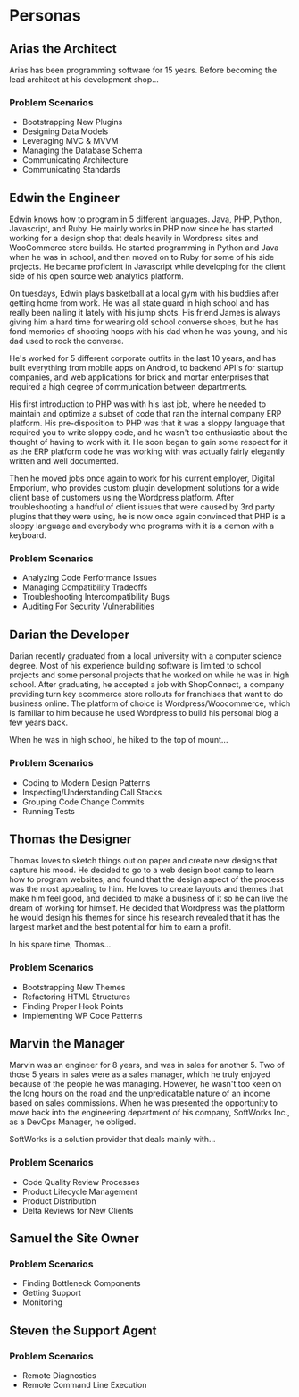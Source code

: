 Personas
========

Arias the Architect
-------------------
Arias has been programming software for 15 years. Before becoming the lead architect at his development shop...

### Problem Scenarios

* Bootstrapping New Plugins
* Designing Data Models
* Leveraging MVC & MVVM
* Managing the Database Schema
* Communicating Architecture
* Communicating Standards

Edwin the Engineer
------------------
Edwin knows how to program in 5 different languages. Java, PHP, Python, Javascript, and Ruby. He mainly works in PHP
now since he has started working for a design shop that deals heavily in Wordpress sites and WooCommerce store builds.
He started programming in Python and Java when he was in school, and then moved on to Ruby for some of his side projects.
He became proficient in Javascript while developing for the client side of his open source web analytics platform. 

On tuesdays, Edwin plays basketball at a local gym with his buddies after getting home from work. He was all state guard in
high school and has really been nailing it lately with his jump shots. His friend James is always giving him a hard time for
wearing old school converse shoes, but he has fond memories of shooting hoops with his dad when he was young, and his dad
used to rock the converse.

He's worked for 5 different corporate outfits in the last 10 years, and has built everything from mobile apps on Android, 
to backend API's for startup companies, and web applications for brick and mortar enterprises that required a high degree
of communication between departments.

His first introduction to PHP was with his last job, where he needed to maintain and optimize a subset of code that ran the
internal company ERP platform. His pre-disposition to PHP was that it was a sloppy language that required you to write sloppy 
code, and he wasn't too enthusiastic about the thought of having to work with it. He soon began to gain some respect for it
as the ERP platform code he was working with was actually fairly elegantly written and well documented.

Then he moved jobs once again to work for his current employer, Digital Emporium, who provides custom plugin development
solutions for a wide client base of customers using the Wordpress platform. After troubleshooting a handful of client issues
that were caused by 3rd party plugins that they were using, he is now once again convinced that PHP is a sloppy language and
everybody who programs with it is a demon with a keyboard.

### Problem Scenarios

* Analyzing Code Performance Issues
* Managing Compatibility Tradeoffs
* Troubleshooting Intercompatibility Bugs
* Auditing For Security Vulnerabilities

Darian the Developer
--------------------
Darian recently graduated from a local university with a computer science degree. Most of his experience building software
is limited to school projects and some personal projects that he worked on while he was in high school. After graduating,
he accepted a job with ShopConnect, a company providing turn key ecommerce store rollouts for franchises that want to do
business online. The platform of choice is Wordpress/Woocommerce, which is familiar to him because he used Wordpress to
build his personal blog a few years back.

When he was in high school, he hiked to the top of mount...

### Problem Scenarios

* Coding to Modern Design Patterns
* Inspecting/Understanding Call Stacks
* Grouping Code Change Commits
* Running Tests

Thomas the Designer
-------------------
Thomas loves to sketch things out on paper and create new designs that capture his mood. He decided to go to a web design 
boot camp to learn how to program websites, and found that the design aspect of the process was the most appealing to him.
He loves to create layouts and themes that make him feel good, and decided to make a business of it so he can live the 
dream of working for himself. He decided that Wordpress was the platform he would design his themes for since his research
revealed that it has the largest market and the best potential for him to earn a profit.

In his spare time, Thomas...

### Problem Scenarios

* Bootstrapping New Themes
* Refactoring HTML Structures
* Finding Proper Hook Points
* Implementing WP Code Patterns

Marvin the Manager
------------------
Marvin was an engineer for 8 years, and was in sales for another 5. Two of those 5 years in sales were as a sales manager,
which he truly enjoyed because of the people he was managing. However, he wasn't too keen on the long hours on the road and
the unpredicatable nature of an income based on sales commissions. When he was presented the opportunity to move back into 
the engineering department of his company, SoftWorks Inc., as a DevOps Manager, he obliged.

SoftWorks is a solution provider that deals mainly with...

### Problem Scenarios

* Code Quality Review Processes
* Product Lifecycle Management
* Product Distribution
* Delta Reviews for New Clients

Samuel the Site Owner
---------------------
### Problem Scenarios

* Finding Bottleneck Components
* Getting Support
* Monitoring


Steven the Support Agent
------------------------
### Problem Scenarios

* Remote Diagnostics
* Remote Command Line Execution
